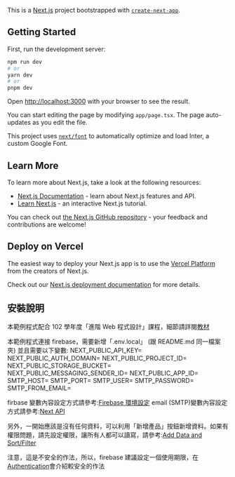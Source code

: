 This is a [Next.js](https://nextjs.org/) project bootstrapped with [`create-next-app`](https://github.com/vercel/next.js/tree/canary/packages/create-next-app).

## Getting Started

First, run the development server:

```bash
npm run dev
# or
yarn dev
# or
pnpm dev
```

Open [http://localhost:3000](http://localhost:3000) with your browser to see the result.

You can start editing the page by modifying `app/page.tsx`. The page auto-updates as you edit the file.

This project uses [`next/font`](https://nextjs.org/docs/basic-features/font-optimization) to automatically optimize and load Inter, a custom Google Font.

## Learn More

To learn more about Next.js, take a look at the following resources:

- [Next.js Documentation](https://nextjs.org/docs) - learn about Next.js features and API.
- [Learn Next.js](https://nextjs.org/learn) - an interactive Next.js tutorial.

You can check out [the Next.js GitHub repository](https://github.com/vercel/next.js/) - your feedback and contributions are welcome!

## Deploy on Vercel

The easiest way to deploy your Next.js app is to use the [Vercel Platform](https://vercel.com/new?utm_medium=default-template&filter=next.js&utm_source=create-next-app&utm_campaign=create-next-app-readme) from the creators of Next.js.

Check out our [Next.js deployment documentation](https://nextjs.org/docs/deployment) for more details.

## 安裝說明

本範例程式配合 102 學年度「進階 Web 程式設計」課程，細節請詳閱[教材](https://fju-benwu.notion.site/Web-b55bc2f53aba466ebe9b54a1097380cf?pvs=4)

本範例程式連接 firebase，需要新增「.env.local」 (跟 README.md 同一檔案夾)
並且需要以下變數:
NEXT_PUBLIC_API_KEY=
NEXT_PUBLIC_AUTH_DOMAIN=
NEXT_PUBLIC_PROJECT_ID=
NEXT_PUBLIC_STORAGE_BUCKET=
NEXT_PUBLIC_MESSAGING_SENDER_ID=
NEXT_PUBLIC_APP_ID=
SMTP_HOST=
SMTP_PORT=
SMTP_USER=
SMTP_PASSWORD=
SMTP_FROM_EMAIL=

firbase 變數內容設定方式請參考:[Firebase 環境設定](https://fju-benwu.notion.site/Firebase-b20c9b3c8ccd40038e58d5e9bdb1032f?pvs=4)
email (SMTP)變數內容設定方式請參考:[Next API](https://fju-benwu.notion.site/Next-API-c362309f4b254e1ca00e3e60a8be95b6?pvs=4)

另外，一開始應該是沒有任何資料，可以利用「新增產品」按鈕新增資料。如果有權限問題，請先設定權限，讓所有人都可以讀寫，請參考:[Add Data and Sort/Filter](https://fju-benwu.notion.site/Add-Data-and-Sort-Filter-13525de3908e434daec879a0e78d95f3?pvs=4)

注意，這是不安全的作法，所以，firebase 建議設定一個使用期限，在[Authentication](https://fju-benwu.notion.site/Authentication-fb4651ec9da44067b59659b0044a0214?pvs=4)會介紹較安全的作法
